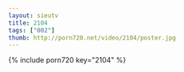 ```yaml
--- 
layout: sieutv
title: 2104
tags: ["002"]
thumb: http://porn720.net/video/2104/poster.jpg
---
```

{% include porn720 key="2104" %} 
